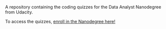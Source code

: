 A repository containing the coding quizzes for the Data Analyst Nanodegree from Udacity.

To access the quizzes, [enroll in the Nanodegree here!](https://eu.udacity.com/course/data-analyst-nanodegree--nd002)
